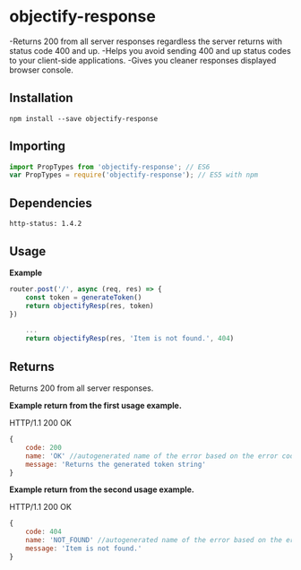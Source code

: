 # objectify-response

-Returns 200 from all server responses regardless the server returns with status code 400 and up.
-Helps you avoid sending 400 and up status codes to your client-side applications.
-Gives you cleaner responses displayed browser console.

## Installation

```shell
npm install --save objectify-response
```

## Importing

```js
import PropTypes from 'objectify-response'; // ES6
var PropTypes = require('objectify-response'); // ES5 with npm
```

## Dependencies
```http-status: 1.4.2```

## Usage
**Example**

```js
router.post('/', async (req, res) => {
    const token = generateToken()
    return objectifyResp(res, token)
})
```

```js
    ...
    return objectifyResp(res, 'Item is not found.', 404)
```

## Returns
Returns 200 from all server responses.

**Example return from the first usage example.**

HTTP/1.1 200 OK
```js
{ 
    code: 200
    name: 'OK' //autogenerated name of the error based on the error code.
    message: 'Returns the generated token string'
}
```

**Example return from the second usage example.**

HTTP/1.1 200 OK
```js
{ 
    code: 404
    name: 'NOT_FOUND' //autogenerated name of the error based on the error code.
    message: 'Item is not found.'
}
```